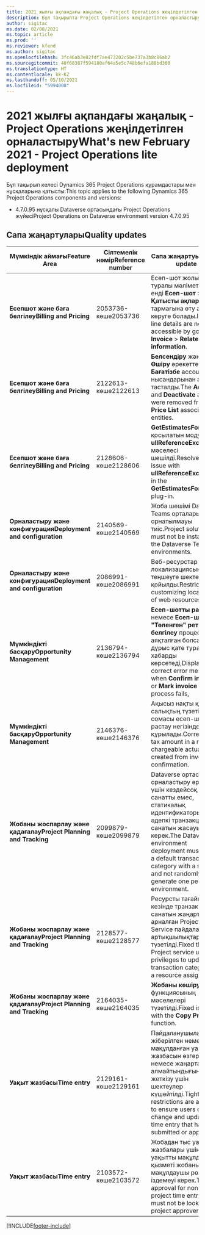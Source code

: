 ```yaml
---
title: 2021 жылғы ақпандағы жаңалық - Project Operations жеңілдетілген орналастыру
description: Бұл тақырыпта Project Operations жеңілдетілген орналастыру шығарылымының 2021 жылғы ақпандағы сапалық жаңартулары туралы ақпарат берілген.
author: sigitac
ms.date: 02/08/2021
ms.topic: article
ms.prod: ''
ms.reviewer: kfend
ms.author: sigitac
ms.openlocfilehash: 3fc46ab3e82fdf7ae473202c5be737a3b8c86ab2
ms.sourcegitcommit: 40f68387f594180af64a5e5c748b6efa188bd300
ms.translationtype: HT
ms.contentlocale: kk-KZ
ms.lasthandoff: 05/10/2021
ms.locfileid: "5994008"
---
```

# <a name="whats-new-february-2021---project-operations-lite-deployment"></a><span data-ttu-id="ae52a-103">2021 жылғы ақпандағы жаңалық - Project Operations жеңілдетілген орналастыру</span><span class="sxs-lookup"><span data-stu-id="ae52a-103">What's new February 2021 - Project Operations lite deployment</span></span>

<span data-ttu-id="ae52a-104">Бұл тақырып келесі Dynamics 365 Project Operations құрамдастары мен нұсқаларына қатысты:</span><span class="sxs-lookup"><span data-stu-id="ae52a-104">This topic applies to the following Dynamics 365 Project Operations components and versions:</span></span>

  - <span data-ttu-id="ae52a-105">4.7.0.95 нұсқалы Dataverse ортасындағы Project Operations жүйесі</span><span class="sxs-lookup"><span data-stu-id="ae52a-105">Project Operations on Dataverse environment version 4.7.0.95</span></span>

## <a name="quality-updates"></a><span data-ttu-id="ae52a-106">Сапа жаңартулары</span><span class="sxs-lookup"><span data-stu-id="ae52a-106">Quality updates</span></span>

| <span data-ttu-id="ae52a-107">**Мүмкіндік аймағы**</span><span class="sxs-lookup"><span data-stu-id="ae52a-107">**Feature Area**</span></span> | <span data-ttu-id="ae52a-108">**Сілтемелік нөмір**</span><span class="sxs-lookup"><span data-stu-id="ae52a-108">**Reference number**</span></span> | <span data-ttu-id="ae52a-109">**Сапа жаңартуы**</span><span class="sxs-lookup"><span data-stu-id="ae52a-109">**Quality update**</span></span> |
| --- | --- | --- |
| <span data-ttu-id="ae52a-110">**Есепшот және баға белгілеу**</span><span class="sxs-lookup"><span data-stu-id="ae52a-110">**Billing and Pricing**</span></span> | <span data-ttu-id="ae52a-111">2053736-көше</span><span class="sxs-lookup"><span data-stu-id="ae52a-111">2053736</span></span> | <span data-ttu-id="ae52a-112">Есеп-шот жолы туралы мәліметтерін енді **Есеп-шот** > **Қатысты ақпарат** тармағына өту арқылы көруге болады.</span><span class="sxs-lookup"><span data-stu-id="ae52a-112">Invoice line details are now accessible by going to **Invoice** > **Related information**.</span></span> |
| <span data-ttu-id="ae52a-113">**Есепшот және баға белгілеу**</span><span class="sxs-lookup"><span data-stu-id="ae52a-113">**Billing and Pricing**</span></span> | <span data-ttu-id="ae52a-114">2122613-көше</span><span class="sxs-lookup"><span data-stu-id="ae52a-114">2122613</span></span> | <span data-ttu-id="ae52a-115">**Белсендіру** және **Өшіру** әрекеттері **Бағатізбе** ассоциация нысандарынан алынып тасталды.</span><span class="sxs-lookup"><span data-stu-id="ae52a-115">The **Activate** and **Deactivate** actions were removed from the **Price List** association entities.</span></span> |
| <span data-ttu-id="ae52a-116">**Есепшот және баға белгілеу**</span><span class="sxs-lookup"><span data-stu-id="ae52a-116">**Billing and Pricing**</span></span> | <span data-ttu-id="ae52a-117">2128606-көше</span><span class="sxs-lookup"><span data-stu-id="ae52a-117">2128606</span></span> | <span data-ttu-id="ae52a-118">**GetEstimatesForProject** қосылатын модуліндегі **ullReferenceException** мәселесі шешілді.</span><span class="sxs-lookup"><span data-stu-id="ae52a-118">Resolved the issue with **ullReferenceException** in the **GetEstimatesForProject** plug-in.</span></span> |
| <span data-ttu-id="ae52a-119">**Орналастыру және конфигурация**</span><span class="sxs-lookup"><span data-stu-id="ae52a-119">**Deployment and configuration**</span></span> | <span data-ttu-id="ae52a-120">2140569-көше</span><span class="sxs-lookup"><span data-stu-id="ae52a-120">2140569</span></span> | <span data-ttu-id="ae52a-121">Жоба шешімі Dataverse Teams орталарына орнатылмауы тиіс.</span><span class="sxs-lookup"><span data-stu-id="ae52a-121">Project solution must not be installed in the Dataverse Teams environments.</span></span> |
| <span data-ttu-id="ae52a-122">**Орналастыру және конфигурация**</span><span class="sxs-lookup"><span data-stu-id="ae52a-122">**Deployment and configuration**</span></span> | <span data-ttu-id="ae52a-123">2086991-көше</span><span class="sxs-lookup"><span data-stu-id="ae52a-123">2086991</span></span> | <span data-ttu-id="ae52a-124">Веб-ресурстар локализациясын теңшеуге шектеу қойылды.</span><span class="sxs-lookup"><span data-stu-id="ae52a-124">Restricted customizing localization of web resources.</span></span> |
| <span data-ttu-id="ae52a-125">**Мүмкіндікті басқару**</span><span class="sxs-lookup"><span data-stu-id="ae52a-125">**Opportunity Management**</span></span> | <span data-ttu-id="ae52a-126">2136794-көше</span><span class="sxs-lookup"><span data-stu-id="ae52a-126">2136794</span></span> | <span data-ttu-id="ae52a-127">**Есеп-шотты растау** немесе **Есеп-шотты "Төленген" ретінде белгілеу** процесі сәтсіз аяқталған болса, дұрыс қате туралы хабарды көрсетеді,</span><span class="sxs-lookup"><span data-stu-id="ae52a-127">Display correct error message when **Confirm invoice** or **Mark invoice as paid** process fails,</span></span> |
| <span data-ttu-id="ae52a-128">**Мүмкіндікті басқару**</span><span class="sxs-lookup"><span data-stu-id="ae52a-128">**Opportunity Management**</span></span> | <span data-ttu-id="ae52a-129">2146376-көше</span><span class="sxs-lookup"><span data-stu-id="ae52a-129">2146376</span></span> | <span data-ttu-id="ae52a-130">Ақысыз нақты құндағы салықтың түзетілген сомасы есеп-шотты растау негізінде құрылады.</span><span class="sxs-lookup"><span data-stu-id="ae52a-130">Corrected tax amount in a non-chargeable actual is created from invoice confirmation.</span></span> |
| <span data-ttu-id="ae52a-131">**Жобаны жоспарлау және қадағалау**</span><span class="sxs-lookup"><span data-stu-id="ae52a-131">**Project Planning and Tracking**</span></span> | <span data-ttu-id="ae52a-132">2099879-көше</span><span class="sxs-lookup"><span data-stu-id="ae52a-132">2099879</span></span> | <span data-ttu-id="ae52a-133">Dataverse ортасын орналастыру әр орта үшін кездейсоқ санатты емес, статикалық идентификаторы бар әдепкі транзакция санатын жасауы керек.</span><span class="sxs-lookup"><span data-stu-id="ae52a-133">The Dataverse environment deployment must create a default transaction category with a static ID and not randomly generate one per environment.</span></span> |
| <span data-ttu-id="ae52a-134">**Жобаны жоспарлау және қадағалау**</span><span class="sxs-lookup"><span data-stu-id="ae52a-134">**Project Planning and Tracking**</span></span> | <span data-ttu-id="ae52a-135">2128577-көше</span><span class="sxs-lookup"><span data-stu-id="ae52a-135">2128577</span></span> | <span data-ttu-id="ae52a-136">Ресурсты тағайындау кезінде транзакция санатын жаңартуға арналған Project Service пайдаланушы артықшылықтары түзетілді.</span><span class="sxs-lookup"><span data-stu-id="ae52a-136">Fixed the Project service user privileges to update the transaction category on a resource assignment.</span></span> |
| <span data-ttu-id="ae52a-137">**Жобаны жоспарлау және қадағалау**</span><span class="sxs-lookup"><span data-stu-id="ae52a-137">**Project Planning and Tracking**</span></span> | <span data-ttu-id="ae52a-138">2164035-көше</span><span class="sxs-lookup"><span data-stu-id="ae52a-138">2164035</span></span> | <span data-ttu-id="ae52a-139">**Жобаны көшіру** функциясының мәселелері түзетілді.</span><span class="sxs-lookup"><span data-stu-id="ae52a-139">Fixed issues with the **Copy Project** function.</span></span> |
| <span data-ttu-id="ae52a-140">**Уақыт жазбасы**</span><span class="sxs-lookup"><span data-stu-id="ae52a-140">**Time entry**</span></span> | <span data-ttu-id="ae52a-141">2129161-көше</span><span class="sxs-lookup"><span data-stu-id="ae52a-141">2129161</span></span> | <span data-ttu-id="ae52a-142">Пайдаланушылардың жіберілген немесе мақұлданған уақыт жазбасын өзгерте немесе жаңарта алмайтындығына көз жеткізу үшін шектеулер күшейтілді.</span><span class="sxs-lookup"><span data-stu-id="ae52a-142">Tighter restrictions are applied to ensure users can't change and update a time entry that has been submitted or approved.</span></span> |
| <span data-ttu-id="ae52a-143">**Уақыт жазбасы**</span><span class="sxs-lookup"><span data-stu-id="ae52a-143">**Time entry**</span></span> | <span data-ttu-id="ae52a-144">2103572-көше</span><span class="sxs-lookup"><span data-stu-id="ae52a-144">2103572</span></span> | <span data-ttu-id="ae52a-145">Жобадан тыс уақыт жазбалары үшін уақытты мақұлдау қызметі жобаны мақұлдаушы рөлін іздемеуі керек.</span><span class="sxs-lookup"><span data-stu-id="ae52a-145">Time approval for non-project time entries must not be looking for project approver role.</span></span> |


[!INCLUDE[footer-include](../../includes/footer-banner.md)]